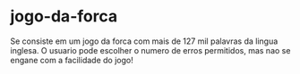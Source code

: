 jogo-da-forca
=============

Se consiste em um jogo da forca com mais de 127 mil palavras da lingua inglesa.
O usuario pode escolher o numero de erros permitidos, mas nao se engane com a facilidade do jogo!
